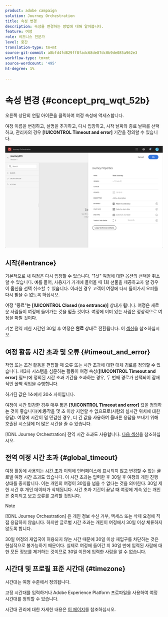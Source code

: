 ```yaml
---
product: adobe campaign
solution: Journey Orchestration
title: 속성 변경
description: 속성을 변경하는 방법에 대해 알아봅니다.
feature: 여정
role: 비즈니스 전문가
level: 중간
translation-type: tm+mt
source-git-commit: a8bfd4fd829ff8fadc68de87dc0b9de085a962e3
workflow-type: tm+mt
source-wordcount: '495'
ht-degree: 1%

---
```




# 속성 변경 {#concept_prq_wqt_52b}

오른쪽 상단의 연필 아이콘을 클릭하여 여정 속성에 액세스합니다.

여정 이름을 변경하고, 설명을 추가하고, 다시 입장하고, 시작 날짜와 종료 날짜를 선택하고, 관리자의 경우 **[!UICONTROL Timeout and error]** 기간을 정의할 수 있습니다.

![](../assets/journey32.png)

## 시작{#entrance}

기본적으로 새 여정은 다시 입장할 수 있습니다. &quot;1샷&quot; 여정에 대한 옵션의 선택을 취소할 수 있습니다. 예를 들어, 사용자가 가게에 들어올 때 1회 선물을 제공하고자 할 경우 이 옵션을 선택 취소할 수 있습니다. 이러한 경우 고객이 여정에 다시 들어가서 오퍼를 다시 받을 수 없도록 하십시오.

여정 &quot;종료&quot;는 **[!UICONTROL Closed (no entrance)]** 상태가 됩니다. 여정은 새로운 사람들이 여정에 들어가는 것을 멈출 것이다. 여정에 이미 있는 사람은 정상적으로 여정을 마칠 것이다.

기본 전역 제한 시간인 30일 후 여정은 **완료** 상태로 전환됩니다. 이 [섹션](#global_timeout)을 참조하십시오.

## 여정 활동 시간 초과 및 오류 {#timeout_and_error}

작업 또는 조건 활동을 편집할 때 오류 또는 시간 초과에 대한 대체 경로를 정의할 수 있습니다. 제3자 시스템을 심문하는 활동이 여정 속성(**[!UICONTROL Timeout and  error]** 필드)에 정의된 시간 초과 기간을 초과하는 경우, 두 번째 경로가 선택되어 잠재적인 폴백 작업을 수행합니다.

허가된 값은 1초에서 30초 사이입니다.

여정이 시간 민감한 경우 매우 짧은 **[!UICONTROL Timeout and error]** 값을 정의하는 것이 좋습니다(예:동작을 몇 초 이상 지연할 수 없으므로(사람의 실시간 위치에 대한 응답). 여정에 시간이 덜 민감한 경우, 더 긴 값을 사용하여 올바른 응답을 보내기 위해 호출된 시스템에 더 많은 시간을 줄 수 있습니다.

[!DNL Journey Orchestration] 전역 시간 초과도 사용합니다. [다음 섹션](#global_timeout)을 참조하십시오.

## 전역 여정 시간 초과 {#global_timeout}

여정 활동에 사용되는 [시간 초과](#timeout_and_error) 이외에 인터페이스에 표시되지 않고 변경할 수 없는 글로벌 여정 시간 초과도 있습니다. 이 시간 초과는 입력한 후 30일 후 여정의 개인 진행 상태를 중지합니다. 이는 개인의 여정이 30일을 넘을 수 없다는 것을 의미한다. 30일 제한 시간 후 개인 데이터가 삭제됩니다. 시간 초과 기간이 끝날 때 여정에 계속 있는 개인은 중지되고 보고 오류를 고려할 것입니다.

>[!NOTE]
>
>[!DNL Journey Orchestration] 은 개인 정보 수신 거부, 액세스 또는 삭제 요청에 직접 응답하지 않습니다. 하지만 글로벌 시간 초과는 개인이 여정에서 30일 이상 체류하지 않도록 합니다.

30일 여정의 재입국이 허용되지 않는 시간 때문에 30일 이상 재입구를 차단하는 것은 현실적으로 불가능하기 때문이다. 실제로 여정에 들어간 지 30일 만에 입력된 사람에 대한 모든 정보를 제거하는 것이므로 30일 이전에 입력한 사람을 알 수 없습니다.

## 시간대 및 프로필 표준 시간대 {#timezone}

시간대는 여정 수준에서 정의됩니다.

고정 시간대를 입력하거나 Adobe Experience Platform 프로파일을 사용하여 여정 시간대를 정의할 수 있습니다.

시간대 관리에 대한 자세한 내용은 [이 페이지](../building-journeys/timezone-management.md)를 참조하십시오.
